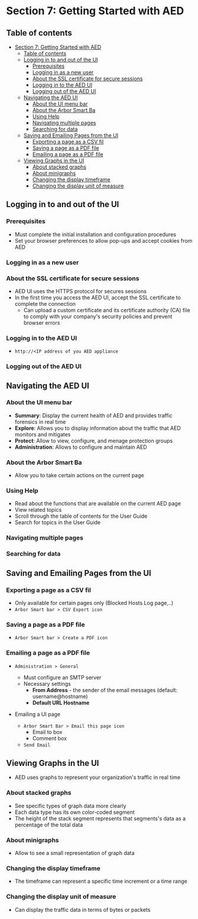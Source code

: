 # Section 7: Getting Started with AED


## Table of contents

- [Section 7: Getting Started with AED](#section-7-getting-started-with-aed)
  - [Table of contents](#table-of-contents)
  - [Logging in to and out of the UI](#logging-in-to-and-out-of-the-ui)
    - [Prerequisites](#prerequisites)
    - [Logging in as a new user](#logging-in-as-a-new-user)
    - [About the SSL certificate for secure sessions](#about-the-ssl-certificate-for-secure-sessions)
    - [Logging in to the AED  UI](#logging-in-to-the-aed--ui)
    - [Logging out of the AED UI](#logging-out-of-the-aed-ui)
  - [Navigating the AED UI](#navigating-the-aed-ui)
    - [About the UI menu bar](#about-the-ui-menu-bar)
    - [About the Arbor Smart Ba](#about-the-arbor-smart-ba)
    - [Using Help](#using-help)
    - [Navigating multiple pages](#navigating-multiple-pages)
    - [Searching for data](#searching-for-data)
  - [Saving and Emailing Pages from the UI](#saving-and-emailing-pages-from-the-ui)
    - [Exporting a page as a CSV fil](#exporting-a-page-as-a-csv-fil)
    - [Saving a page as a PDF file](#saving-a-page-as-a-pdf-file)
    - [Emailing a page as a PDF file](#emailing-a-page-as-a-pdf-file)
  - [Viewing Graphs in the UI](#viewing-graphs-in-the-ui)
    - [About stacked graphs](#about-stacked-graphs)
    - [About minigraphs](#about-minigraphs)
    - [Changing the display timeframe](#changing-the-display-timeframe)
    - [Changing the display unit of measure](#changing-the-display-unit-of-measure)

## Logging in to and out of the UI

### Prerequisites

- Must complete the initial installation and configuration procedures
- Set your browser preferences to allow pop-ups and accept cookies from AED

### Logging in as a new user

### About the SSL certificate for secure sessions

- AED UI uses the HTTPS protocol for secures sessions
- In the first time you access the AED UI, accept the SSL certificate to complete the connection
    - Can upload a custom certificate and its certificate authority (CA) file to comply with your company's security policies and prevent browser errors

### Logging in to the AED  UI

- `http://<IP address of you AED appliance`

### Logging out of the AED UI

## Navigating the AED UI

### About the UI menu bar

- **Summary**: Display the current health of AED and provides traffic forensics in real time
- **Explore**: Allows you to display information about the traffic that AED monitors and mitigates
- **Protect**: Allow to view, configure, and menage protection groups
- **Administration**: Allows to configure and maintain AED

### About the Arbor Smart Ba

- Allow you to take certain actions on the current page

### Using Help

-  Read about the functions that are available on the current AED page
-  View related topics
-  Scroll through the table of contents for the User Guide
-  Search for topics in the User Guide

### Navigating multiple pages

### Searching for data

## Saving and Emailing Pages from the UI

### Exporting a page as a CSV fil

- Only available for certain pages only (Blocked Hosts Log page,..)
- `Arbor Smart bar > CSV Export icon`

### Saving a page as a PDF file

- `Arbor Smart bar > Create a PDF icon`

### Emailing a page as a PDF file

- `Administration > General`
  - Must configure an SMTP server
  - Necessary settings
    - **From Address** - the sender of the email messages (default: username@hostname)
    - **Default URL Hostname** 

- Emailing a UI page
  - `Arbor Smart Bar > Email this page icon`
    - Email to box
    - Comment box
  - `Send Email` 

## Viewing Graphs in the UI

- AED uses graphs to represent your organization's traffic in real time

### About stacked graphs

- See specific types of graph data more clearly
- Each data type has its own color-coded segment
- The height of the stack segment represents that segments's data as a percentage of the total data

### About minigraphs

- Allow to see a small representation of graph data

### Changing the display timeframe

- The timeframe can represent a specific time increment or a time range

### Changing the display unit of measure

- Can display the traffic data in terms of bytes or packets

